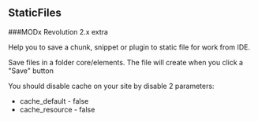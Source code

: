 ## StaticFiles
###MODx Revolution 2.x extra

Help you to save a chunk, snippet or plugin to static file for work from IDE.

Save files in a folder core/elements. The file will create when you click a "Save" button

You should disable cache on your site by disable 2 parameters:

- cache_default - false
- cache_resource - false